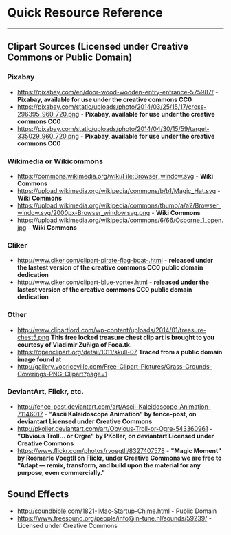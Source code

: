 # Quick Resource Reference
---
## Clipart Sources (Licensed under Creative Commons or Public Domain)
### Pixabay
* https://pixabay.com/en/door-wood-wooden-entry-entrance-575987/ -  __**Pixabay, available for use under the creative commons CC0**__
* https://pixabay.com/static/uploads/photo/2014/03/25/15/17/cross-296395_960_720.png - __**Pixabay, available for use under the creative commons CC0**__
* https://pixabay.com/static/uploads/photo/2014/04/30/15/59/target-335029_960_720.png - __**Pixabay, available for use under the creative commons CC0**__

### Wikimedia or Wikicommons
* https://commons.wikimedia.org/wiki/File:Browser_window.svg - __**Wiki Commons**__
* https://upload.wikimedia.org/wikipedia/commons/b/b1/Magic_Hat.svg - __**Wiki Commons**__
* https://upload.wikimedia.org/wikipedia/commons/thumb/a/a2/Browser_window.svg/2000px-Browser_window.svg.png - __**Wiki Commons**__
* https://upload.wikimedia.org/wikipedia/commons/6/66/Osborne_1_open.jpg - __**Wiki Commons**__

### Cliker
* http://www.clker.com/clipart-pirate-flag-boat-.html - __released under the lastest version of the creative commons CC0 public domain dedication__
* http://www.clker.com/clipart-blue-vortex.html - __released under the lastest version of the creative commons CC0 public domain dedication__

### Other
* http://www.clipartlord.com/wp-content/uploads/2014/01/treasure-chest5.png __This free locked treasure chest clip art is brought to you courtesy of Vladimir Zuñiga of Foca.tk.__
* https://openclipart.org/detail/1011/skull-07 __Traced from a public domain image found at__ 
* http://gallery.yopriceville.com/Free-Clipart-Pictures/Grass-Grounds-Coverings-PNG-Clipart?page=1

### DeviantArt, Flickr, etc.
* http://fence-post.deviantart.com/art/Ascii-Kaleidoscope-Animation-71146017 - __"Ascii Kaleidoscope Animation" by fence-post, on deviantart Licensed under Creative Commons__
* http://pkoller.deviantart.com/art/Obvious-Troll-or-Ogre-543360961 - __"Obvious Troll... or Orgre" by PKoller, on deviantart Licensed under Creative Commons__
* https://www.flickr.com/photos/rvoegtli/8327407578 - __"Magic Moment" by Rosmarle Voegtll on Flickr, under Creative Commons we are free to "Adapt — remix, transform, and build upon the material for any purpose, even commercially."__


## Sound Effects
* http://soundbible.com/1821-IMac-Startup-Chime.html - Public Domain
* https://www.freesound.org/people/info@in-tune.nl/sounds/59239/ - Licensed under Creative Commons
